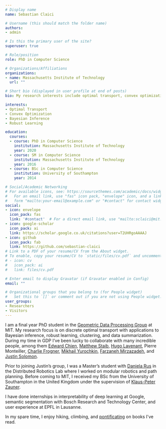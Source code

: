 ```yaml
---
# Display name
name: Sebastian Claici

# Username (this should match the folder name)
authors:
- admin

# Is this the primary user of the site?
superuser: true

# Role/position
role: PhD in Computer Science

# Organizations/Affiliations
organizations:
- name: Massachusetts Institute of Technology
  url: ""

# Short bio (displayed in user profile at end of posts)
bio: My research interests include optimal transport, convex optimization, and Bayesian inference.

interests:
- Optimal Transport
- Convex Optimization
- Bayesian Inference
- Robust Learning

education:
  courses:
  - course: PhD in Computer Science
    institution: Massachusetts Institute of Technology
    year: 2020
  - course: SM in Computer Science
    institution: Massachusetts Institute of Technology
    year: 2016
  - course: BSc in Computer Science
    institution: University of Southampton
    year: 2014

# Social/Academic Networking
# For available icons, see: https://sourcethemes.com/academic/docs/widgets/#icons
#   For an email link, use "fas" icon pack, "envelope" icon, and a link in the
#   form "mailto:your-email@example.com" or "#contact" for contact widget.
social:
- icon: envelope
  icon_pack: fas
  link: '#contact'  # For a direct email link, use "mailto:sclaici@mit.edu".
- icon: google-scholar
  icon_pack: ai
  link: https://scholar.google.co.uk/citations?user=T2UHRgoAAAAJ
- icon: github
  icon_pack: fab
  link: https://github.com/sebastian-claici
# Link to a PDF of your resume/CV from the About widget.
# To enable, copy your resume/CV to `static/files/cv.pdf` and uncomment the lines below.
# - icon: cv
#   icon_pack: ai
#   link: files/cv.pdf

# Enter email to display Gravatar (if Gravatar enabled in Config)
email: ""

# Organizational groups that you belong to (for People widget)
#   Set this to `[]` or comment out if you are not using People widget.
user_groups:
- Researchers
- Visitors
---
```

I am a final year PhD student in the [Geometric Data Processing Group](http://groups.csail.mit.edu/gdpgroup/) at MIT. My research focus is on discrete optimal transport with applications to Bayesian inference, robust learning, clustering, and data summarization. During my time in GDP I’ve been lucky to collaborate with many incredible people, among them [Edward Chien](http://people.csail.mit.edu/eddchien/), [Matthew Staib](http://www.mit.edu/~mstaib/), [Hugo Lavenant](https://www.math.u-psud.fr/~lavenant/), Pierre Monteiller, [Charlie Frogner](http://www.mit.edu/~frogner/), [Mikhail Yurochkin](http://www-personal.umich.edu/~moonfolk/), [Farzaneh Mirzazadeh](https://researcher.watson.ibm.com/researcher/view.php?person=ibm-Farzaneh), and [Justin Solomon](http://people.csail.mit.edu/jsolomon/).

Prior to joining Justin’s group, I was a Master’s student with [Daniela Rus](http://danielarus.csail.mit.edu/) in the Distributed Robotics Lab where I worked on modular robotics and path planning. Before coming to MIT, I received my BSc from the University of Southampton in the United Kingdom under the supervision of [Klaus-Peter Zauner](https://www.ecs.soton.ac.uk/people/kpz).

I have done internships in interpretability of deep learning at Google, semantic segmentation with Bosch Research and Technology Center, and user experience at EPFL in Lausanne.

In my spare time, I enjoy hiking, climbing, and [pontificating](#posts) on books I've read.
